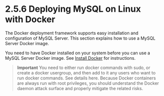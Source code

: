 # 2.5.6 Deploying MySQL on Linux with Docker

The Docker deployment framework supports easy installation and configuration of MySQL Server. This section explains how to use a MySQL Server Docker image.

You need to have Docker installed on your system before you can use a MySQL Server Docker image. See [Install Docker](https://docs.docker.com/engine/installation/) for instructions.

> **Important**
> You need to either run docker commands with sudo, or create a docker usergroup, and then add to it any users who want to run docker commands. See details here. Because Docker containers are always run with root privileges, you should understand the Docker daemon attack surface and properly mitigate the related risks.